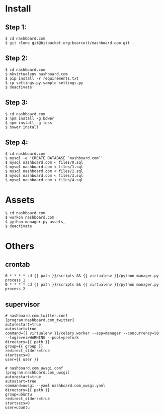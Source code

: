 Install
=======

Step 1:
-------

```
$ cd nashboard.com
$ git clone git@bitbucket.org:bearcott/nashboard.com.git .
```

Step 2:
-------

```
$ cd nashboard.com
$ mkvirtualenv nashboard.com
$ pip install -r requirements.txt
$ cp settings.py.sample settings.py
$ deactivate
```

Step 3:
-------

```
$ cd nashboard.com
$ npm install -g bower
$ npm install -g less
$ bower install
```

Step 4:
-------

```
$ cd nashboard.com
$ mysql -e 'CREATE DATABASE `nashboard.com`'
$ mysql nashboard.com < files/0.sql
$ mysql nashboard.com < files/1.sql
$ mysql nashboard.com < files/2.sql
$ mysql nashboard.com < files/3.sql
$ mysql nashboard.com < files/4.sql
```

Assets
======

```
$ cd nashboard.com
$ workon nashboard.com
$ python manager.py assets_
$ deactivate
```

Others
======

crontab
-------

```
0 * * * * cd {{ path }}/scripts && {{ virtualenv }}/python manager.py process_1
0 * * * * cd {{ path }}/scripts && {{ virtualenv }}/python manager.py process_2
```

supervisor
----------

```
# nashboard.com_twitter.conf
[program:nashboard.com_twitter]
autorestart=true
autostart=true
command={{ virtualenv }}/celery worker --app=manager --concurrency=50 --loglevel=WARNING --pool=prefork
directory={{ path }}
group={{ group }}
redirect_stderr=true
startsecs=0
user={{ user }}
```

```
# nashboard.com_uwsgi.conf
[program:nashboard.com_uwsgi]
autorestart=true
autostart=true
command=uwsgi --yaml nashboard.com_uwsgi.yaml
directory={{ path }}
group=ubuntu
redirect_stderr=true
startsecs=0
user=ubuntu
```
